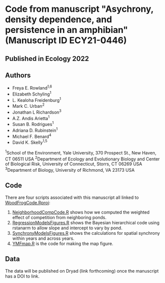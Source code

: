 # Code from manuscript "Asychrony, density dependence, and persistence in an amphibian" (Manuscript ID ECY21-0446)
## Published in Ecology 2022

## Authors
- Freya E. Rowland<sup>1,6</sup>
- Elizabeth Schyling<sup>1</sup>
- L. Kealoha Freidenburg<sup>1</sup>
- Mark C. Urban<sup>2</sup>
- Jonathan L Richardson<sup>3</sup>
- A.Z. Andis Arietta<sup>1</sup>
- Susan B. Rodrigues<sup>1</sup>
- Adriana D. Rubinstein<sup>1</sup>
- Michael F. Benard<sup>4</sup>
- David K. Skelly<sup>1,5</sup>

<sup>1</sup>School of the Environment, Yale University, 370 Prospect St., New Haven, CT 06511 USA
<sup>2</sup>Department of Ecology and Evolutionary Biology and Center of Biological Risk, University of Connecticut, Storrs, CT 06269 USA
<sup>3</sup>Department of Biology, University of Richmond, VA 23173 USA



## Code

There are four scripts associated with this manuscript all linked to [WoodFrogCode.Rproj](code/WoodFrogCode.Rproj):

1) [NeighborhoodCompCode.R](<code/NeighborhoodCompCode.R>) shows how we computed the weighted effect of competition from neighboring ponds.
2) [RegressionModelsFigures.R](<code/RegressionModelsFigures.R>) shows the Bayesian hierarchical code using rstanarm to allow slope and intercept to vary by pond.
3) [SynchronyModelsFigures.R](<code/SynchronyModelsFigures.R>) shows the calculations for spatial synchrony within years and across years.
4) [YMFmap.R](<code/YMFmap.R>) is the code for making the map figure.

## Data

The data will be published on Dryad (link forthcoming) once the manuscript has a DOI to link.
